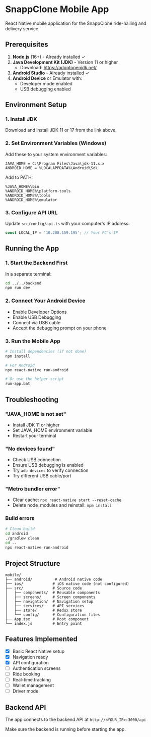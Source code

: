 # SnappClone Mobile App

React Native mobile application for the SnappClone ride-hailing and delivery service.

## Prerequisites

1. **Node.js** (16+) - Already installed ✓
2. **Java Development Kit (JDK)** - Version 11 or higher
   - Download: https://adoptopenjdk.net/
3. **Android Studio** - Already installed ✓
4. **Android Device** or Emulator with:
   - Developer mode enabled
   - USB debugging enabled

## Environment Setup

### 1. Install JDK
Download and install JDK 11 or 17 from the link above.

### 2. Set Environment Variables (Windows)
Add these to your system environment variables:
```
JAVA_HOME = C:\Program Files\Java\jdk-11.x.x
ANDROID_HOME = %LOCALAPPDATA%\Android\Sdk
```

Add to PATH:
```
%JAVA_HOME%\bin
%ANDROID_HOME%\platform-tools
%ANDROID_HOME%\tools
%ANDROID_HOME%\emulator
```

### 3. Configure API URL
Update `src/config/api.ts` with your computer's IP address:
```typescript
const LOCAL_IP = '10.208.159.195'; // Your PC's IP
```

## Running the App

### 1. Start the Backend First
In a separate terminal:
```bash
cd ../../backend
npm run dev
```

### 2. Connect Your Android Device
- Enable Developer Options
- Enable USB Debugging
- Connect via USB cable
- Accept the debugging prompt on your phone

### 3. Run the Mobile App
```bash
# Install dependencies (if not done)
npm install

# For Android
npx react-native run-android

# Or use the helper script
run-app.bat
```

## Troubleshooting

### "JAVA_HOME is not set"
- Install JDK 11 or higher
- Set JAVA_HOME environment variable
- Restart your terminal

### "No devices found"
- Check USB connection
- Ensure USB debugging is enabled
- Try `adb devices` to verify connection
- Try different USB cable/port

### "Metro bundler error"
- Clear cache: `npx react-native start --reset-cache`
- Delete node_modules and reinstall: `npm install`

### Build errors
```bash
# Clean build
cd android
./gradlew clean
cd ..
npx react-native run-android
```

## Project Structure
```
mobile/
├── android/          # Android native code
├── ios/             # iOS native code (not configured)
├── src/             # Source code
│   ├── components/  # Reusable components
│   ├── screens/     # Screen components
│   ├── navigation/  # Navigation setup
│   ├── services/    # API services
│   ├── store/       # Redux store
│   └── config/      # Configuration files
├── App.tsx          # Root component
└── index.js         # Entry point
```

## Features Implemented
- [x] Basic React Native setup
- [x] Navigation ready
- [x] API configuration
- [ ] Authentication screens
- [ ] Ride booking
- [ ] Real-time tracking
- [ ] Wallet management
- [ ] Driver mode

## Backend API
The app connects to the backend API at `http://<YOUR_IP>:3000/api`

Make sure the backend is running before starting the app. 